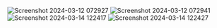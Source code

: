 ![Screenshot 2024-03-12 072927](https://github.com/adnaaaen/simple-website-rolex/assets/130625460/1d566a87-9f49-4114-9b65-f682f4c59f80)
![Screenshot 2024-03-12 072941](https://github.com/adnaaaen/simple-website-rolex/assets/130625460/df9577f8-3df9-4f5a-8f84-92a66ab2fe36)
![Screenshot 2024-03-14 122417](https://github.com/adnaaaen/simple-website-rolex/assets/130625460/aacabebb-e9ae-4ea9-81a5-9baee6094e4a)
![Screenshot 2024-03-14 122427](https://github.com/adnaaaen/simple-website-rolex/assets/130625460/a17822bb-2ac6-40c6-8b4b-382adf866487)
